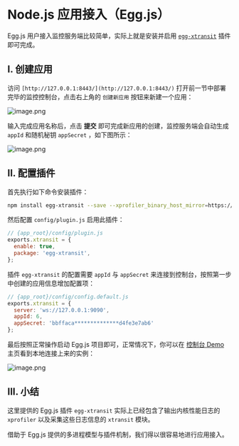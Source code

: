 # Node.js 应用接入（Egg.js）

Egg.js 用户接入监控服务端比较简单，实际上就是安装并启用 [`egg-xtransit`](https://github.com/X-Profiler/egg-xtransit) 插件即可完成。


## I. 创建应用
访问 `[http://127.0.0.1:8443/](http://127.0.0.1:8443/)` 打开前一节中部署完毕的监控控制台，点击右上角的 `创建新应用` 按钮来新建一个应用：

![image.png](https://cdn.nlark.com/yuque/0/2020/png/155185/1591177467079-44ce1c4a-1408-4704-84f1-b5350c0a564c.png#align=left&display=inline&height=230&margin=%5Bobject%20Object%5D&name=image.png&originHeight=460&originWidth=1038&size=43610&status=done&style=shadow&width=519)

输入完成应用名称后，点击 **提交** 即可完成新应用的创建，监控服务端会自动生成 `appId` 和随机秘钥 `appSecret` ，如下图所示：

![image.png](https://cdn.nlark.com/yuque/0/2020/png/155185/1591177585109-f7914c1a-0e26-435a-b2a7-f0eee26cc70f.png#align=left&display=inline&height=249&margin=%5Bobject%20Object%5D&name=image.png&originHeight=498&originWidth=1036&size=46702&status=done&style=shadow&width=518)


## II. 配置插件
首先执行如下命令安装插件：

```bash
npm install egg-xtransit --save --xprofiler_binary_host_mirror=https://npm.taobao.org/mirrors/xprofiler
```

然后配置 `config/plugin.js` 启用此插件：

```javascript
// {app_root}/config/plugin.js
exports.xtransit = {
  enable: true,
  package: 'egg-xtransit',
};
```

插件 `egg-xtransit` 的配置需要 `appId` 与 `appSecret` 来连接到控制台，按照第一步中创建的应用信息增加配置项：

```javascript
// {app_root}/config/config.default.js
exports.xtransit = {
  server: 'ws://127.0.0.1:9090',
  appId: 6,
  appSecret: 'bbffaca**************d4fe3e7ab6'
};
```

最后按照正常操作启动 Egg.js 项目即可，正常情况下，你可以在 [控制台 Demo](http://120.27.24.200:7443/) 主页看到本地连接上来的实例：

![image.png](https://cdn.nlark.com/yuque/0/2020/png/155185/1591789451589-1efc823b-ee68-41a8-a8fc-86e24efc35c3.png#align=left&display=inline&height=472&margin=%5Bobject%20Object%5D&name=image.png&originHeight=1544&originWidth=3270&size=410503&status=done&style=shadow&width=1000)


## III. 小结
这里提供的 Egg.js 插件 `egg-xtransit` 实际上已经包含了输出内核性能日志的 `xprofiler` 以及采集这些日志信息的 `xtransit` 模块。

借助于 Egg.js 提供的多进程模型与插件机制，我们得以很容易地进行应用接入。


